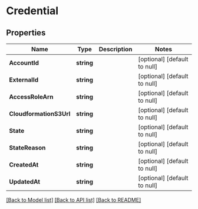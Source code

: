 # Credential

## Properties
Name | Type | Description | Notes
------------ | ------------- | ------------- | -------------
**AccountId** | **string** |  | [optional] [default to null]
**ExternalId** | **string** |  | [optional] [default to null]
**AccessRoleArn** | **string** |  | [optional] [default to null]
**CloudformationS3Url** | **string** |  | [optional] [default to null]
**State** | **string** |  | [optional] [default to null]
**StateReason** | **string** |  | [optional] [default to null]
**CreatedAt** | **string** |  | [optional] [default to null]
**UpdatedAt** | **string** |  | [optional] [default to null]

[[Back to Model list]](../README.md#documentation-for-models) [[Back to API list]](../README.md#documentation-for-api-endpoints) [[Back to README]](../README.md)


